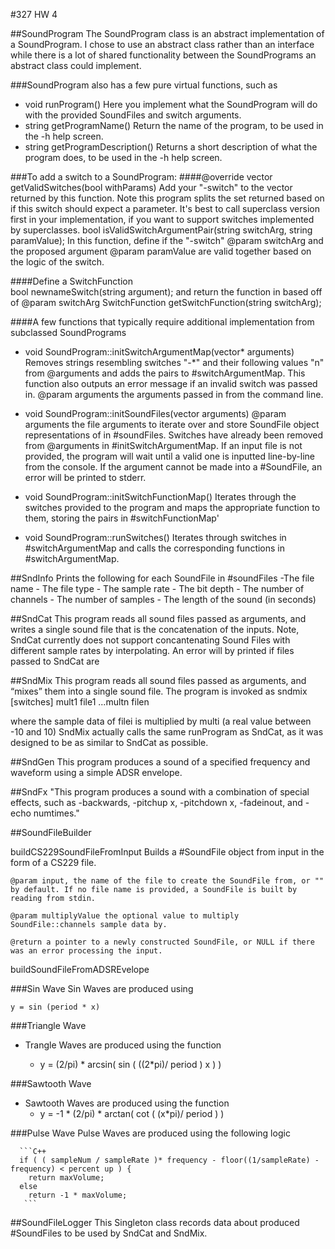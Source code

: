 #327 HW 4

##SoundProgram
The SoundProgram class is an abstract implementation of a SoundProgram. 
I chose to use an abstract class rather than an interface while there is a lot of shared functionality between the SoundPrograms an abstract class could implement. 

###SoundProgram also has a few pure virtual functions, such as
- void runProgram()
	Here you implement what the SoundProgram will do with the provided SoundFiles and switch arguments.
- string getProgramName()
	Return the name of the program, to be used in the -h help screen.
- string getProgramDescription()
	Returns a short description of what the program does, to be used in the -h help screen.

###To add a switch to a SoundProgram:
####@override
vector<string> getValidSwitches(bool withParams)
	 Add your "-switch" to the vector returned by this function. Note this program splits the set returned based on if this switch should expect a parameter. It's best to call superclass version first in your implementation, if you want to support switches implemented by superclasses. 
bool isValidSwitchArgumentPair(string switchArg, string paramValue);
	In this function, define if the "-switch" @param switchArg and the proposed argument @param paramValue are valid together based on the logic of the switch.

####Define a SwitchFunction  
	bool newnameSwitch(string argument);
	and return the function in based off of @param switchArg
	SwitchFunction getSwitchFunction(string switchArg);

####A few functions that typically require additional implementation from subclassed SoundPrograms
- void SoundProgram::initSwitchArgumentMap(vector<string>* arguments)
	Removes strings resembling switches "-*" and their following values "n" from @arguments and adds the pairs to #switchArgumentMap.
    This function also outputs an error message if an invalid switch was passed in.
    @param arguments the arguments passed in from the command line. 

- void SoundProgram::initSoundFiles(vector<string> arguments)
		@param arguments the file arguments to iterate over and store SoundFile object representations of in #soundFiles.
        Switches have already been removed from @arguments in #initSwitchArgumentMap. 
        If an input file is not provided, the program will wait until a valid one is inputted line-by-line from the console.
        If the argument cannot be made into a #SoundFile, an error will be printed to stderr.

- void SoundProgram::initSwitchFunctionMap()
    Iterates through the switches provided to the program and maps the appropriate function to them, storing the pairs in #switchFunctionMap'

- void SoundProgram::runSwitches()
	Iterates through switches in #switchArgumentMap and calls the corresponding functions in #switchArgumentMap.

##SndInfo
  Prints the following for each SoundFile in #soundFiles
    -The file name
    - The file type
    - The sample rate
    - The bit depth
    - The number of channels
    - The number of samples
    - The length of the sound (in seconds)


##SndCat
This program reads all sound files passed as arguments, and writes a single sound file that is the concatenation of the inputs. 
Note, SndCat currently does not support concantenating Sound Files with different sample rates by interpolating. An error will by printed if files passed to SndCat are 

##SndMix
This program reads all sound files passed as arguments, and “mixes” them into a single sound file. The program is invoked as 
sndmix [switches] mult1 file1 ...multn filen 
 
where the sample data of filei is multiplied by multi (a real value between -10 and 10)
SndMix actually calls the same runProgram as SndCat, as it was designed to be as similar to SndCat as possible.

##SndGen
	This program produces a sound of a specified frequency and waveform using a simple ADSR envelope.


##SndFx
	"This program produces a sound with a combination of special effects, such as -backwards, -pitchup x, -pitchdown x, -fadeinout, and -echo numtimes."	


##SoundFileBuilder

buildCS229SoundFileFromInput
    Builds a #SoundFile object from input in the form of a CS229 file.

    @param input, the name of the file to create the SoundFile from, or "" by default. If no file name is provided, a SoundFile is built by reading from stdin.

    @param multiplyValue the optional value to multiply SoundFile::channels sample data by.

    @return a pointer to a newly constructed SoundFile, or NULL if there was an error processing the input.

buildSoundFileFromADSREvelope


###Sin Wave
	Sin Waves are produced using

	y = sin (period * x)


###Triangle Wave

 - Trangle Waves are produced using the function 

 	- y = (2/pi) * arcsin( sin ( ((2*pi)/ period ) x ) )

###Sawtooth Wave
  - Sawtooth Waves are produced using the function
    - y = -1 * (2/pi) * arctan( cot ( (x*pi)/ period )  )

###Pulse Wave
	Pulse Waves are produced using the following logic
	
	  ```C++
	  if ( ( sampleNum / sampleRate )* frequency - floor((1/sampleRate) - frequency) < percent up ) {
        return maxVolume;
      else
        return -1 * maxVolume;
       ```

##SoundFileLogger
    This Singleton class records data about produced #SoundFiles to be used by SndCat and SndMix.
